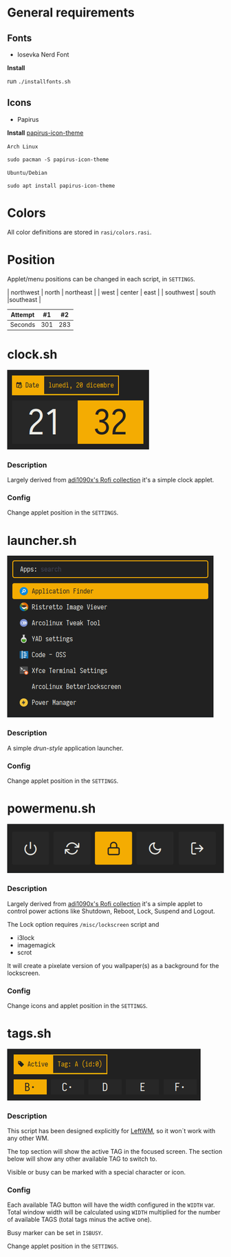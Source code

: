 # General requirements

## Fonts
- Iosevka Nerd Font
  
**Install**

run `./installfonts.sh`


## Icons
- Papirus
  
**Install**
[papirus-icon-theme](https://github.com/PapirusDevelopmentTeam/papirus-icon-theme)

`Arch Linux`
```
sudo pacman -S papirus-icon-theme
```

`Ubuntu/Debian`
```
sudo apt install papirus-icon-theme
```

# Colors

All color definitions are stored in `rasi/colors.rasi`.

# Position

Applet/menu positions can be changed in each script, in `SETTINGS`.

| northwest | north     | northeast |
| west      | center    | east |
| southwest | south     |southeast |

| Attempt | #1  | #2  |
| ------- | --- | --- |
| Seconds | 301 | 283 |

# clock.sh
![tags.sh](./screenshots/clock.png)

### Description
Largely derived from [adi1090x's Rofi collection](https://github.com/adi1090x/rofi) it's a simple clock applet.

### Config
Change applet position in the `SETTINGS`.



# launcher.sh
![tags.sh](./screenshots/launcher.png)

### Description
A simple *drun-style* application launcher.

### Config
Change applet position in the `SETTINGS`.


# powermenu.sh
![tags.sh](./screenshots/powermenu.png)

### Description
Largely derived from [adi1090x's Rofi collection](https://github.com/adi1090x/rofi) it's a simple applet to control power actions like Shutdown, Reboot, Lock, Suspend and Logout.

The Lock option requires `/misc/lockscreen` script and
- i3lock
- imagemagick
- scrot
  
It will create a pixelate version of you wallpaper(s) as a background for the lockscreen.

### Config
Change icons and applet position in the `SETTINGS`.



# tags.sh
![tags.sh](./screenshots/tags.png)

### Description
This script has been designed explicitly for [LeftWM](https://github.com/leftwm/leftwm), so it won´t work with any other WM.

The top section will show the active TAG in the focused screen.
The section below will show any other available TAG to switch to.

Visible or busy can be marked with a special character or icon.

### Config

Each available TAG button will have the width configured in the `WIDTH` var.
Total window width will be calculated using `WIDTH` multiplied for the number of available TAGS (total tags minus the active one).

Busy marker can be set in `ISBUSY`.

Change applet position in the `SETTINGS`.




